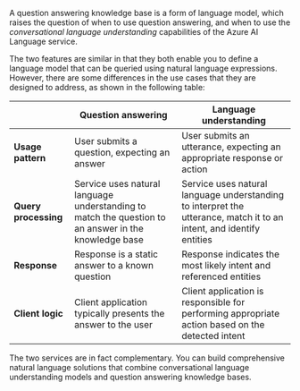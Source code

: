 A question answering knowledge base is a form of language model, which raises the question of when to use question answering, and when to use the *conversational language understanding* capabilities of the Azure AI Language service.

The two features are similar in that they both enable you to define a language model that can be queried using natural language expressions. However, there are some differences in the use cases that they are designed to address, as shown in the following table:

| | Question answering | Language understanding |
| --- | --- | --- |
| **Usage pattern** | User submits a question, expecting an answer | User submits an utterance, expecting an appropriate response or action |
| **Query processing** | Service uses natural language understanding to match the question to an answer in the knowledge base | Service uses natural language understanding to interpret the utterance, match it to an intent, and identify entities |
| **Response** | Response is a static answer to a known question | Response indicates the most likely intent and referenced entities |
| **Client logic** | Client application typically presents the answer to the user | Client application is responsible for performing appropriate action based on the detected intent |

The two services are in fact complementary. You can build comprehensive natural language solutions that combine conversational language understanding models and question answering knowledge bases.
